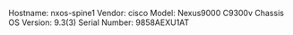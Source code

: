 Hostname:      nxos-spine1
Vendor:        cisco
Model:         Nexus9000 C9300v Chassis
OS Version:    9.3(3)
Serial Number:  9858AEXU1AT